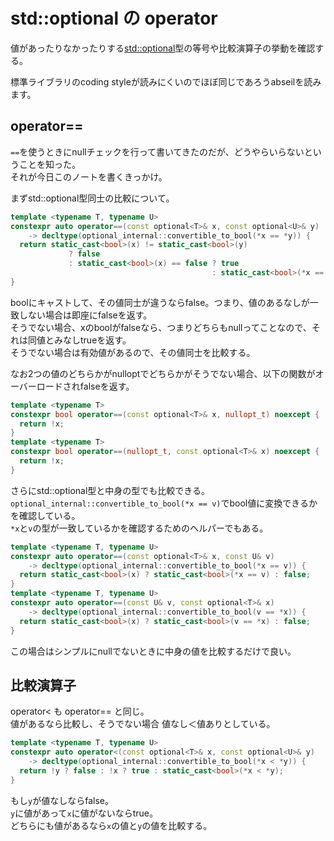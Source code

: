 # std::optional の operator
値があったりなかったりする[std::optional](https://en.cppreference.com/w/cpp/utility/optional)型の等号や比較演算子の挙動を確認する。

標準ライブラリのcoding styleが読みにくいのでほぼ同じであろうabseilを読みます。

## operator==
`==`を使うときにnullチェックを行って書いてきたのだが、どうやらいらないということを知った。  
それが今日このノートを書くきっかけ。

まずstd::optional型同士の比較について。  
```cpp
template <typename T, typename U>
constexpr auto operator==(const optional<T>& x, const optional<U>& y)
    -> decltype(optional_internal::convertible_to_bool(*x == *y)) {
  return static_cast<bool>(x) != static_cast<bool>(y)
             ? false
             : static_cast<bool>(x) == false ? true
                                             : static_cast<bool>(*x == *y);
}
```
boolにキャストして、その値同士が違うならfalse。つまり、値のあるなしが一致しない場合は即座にfalseを返す。  
そうでない場合、xのboolがfalseなら、つまりどちらもnullってことなので、それは同値とみなしtrueを返す。  
そうでない場合は有効値があるので、その値同士を比較する。

なお2つの値のどちらかがnulloptでどちらかがそうでない場合、以下の関数がオーバーロードされfalseを返す。
```cpp
template <typename T>
constexpr bool operator==(const optional<T>& x, nullopt_t) noexcept {
  return !x;
}
template <typename T>
constexpr bool operator==(nullopt_t, const optional<T>& x) noexcept {
  return !x;
}
```

さらにstd::optional型と中身の型でも比較できる。  
`optional_internal::convertible_to_bool(*x == v)`でbool値に変換できるかを確認している。  
`*x`と`v`の型が一致しているかを確認するためのヘルパーでもある。
```cpp
template <typename T, typename U>
constexpr auto operator==(const optional<T>& x, const U& v)
    -> decltype(optional_internal::convertible_to_bool(*x == v)) {
  return static_cast<bool>(x) ? static_cast<bool>(*x == v) : false;
}
template <typename T, typename U>
constexpr auto operator==(const U& v, const optional<T>& x)
    -> decltype(optional_internal::convertible_to_bool(v == *x)) {
  return static_cast<bool>(x) ? static_cast<bool>(v == *x) : false;
}
```
この場合はシンプルにnullでないときに中身の値を比較するだけで良い。

## 比較演算子
operator< も operator== と同じ。  
値があるなら比較し、そうでない場合 値なし＜値ありとしている。
```cpp
template <typename T, typename U>
constexpr auto operator<(const optional<T>& x, const optional<U>& y)
    -> decltype(optional_internal::convertible_to_bool(*x < *y)) {
  return !y ? false : !x ? true : static_cast<bool>(*x < *y);
}
```
もし`y`が値なしならfalse。  
`y`に値があって`x`に値がないならtrue。  
どちらにも値があるなら`x`の値と`y`の値を比較する。